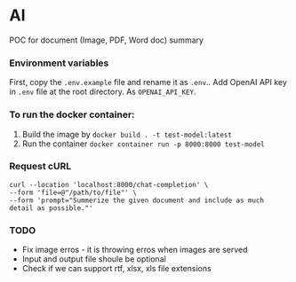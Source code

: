 # AI
POC for document (Image, PDF, Word doc) summary

### Environment variables

First, copy the `.env.example` file and rename it as `.env`..
Add OpenAI API key in `.env` file at the root directory. As `OPENAI_API_KEY`.


### To run the docker container:

1. Build the image by `docker build . -t test-model:latest`
2. Run the container `docker container run -p 8000:8000 test-model`


### Request cURL

```
curl --location 'localhost:8000/chat-completion' \
--form 'file=@"/path/to/file"' \
--form 'prompt="Summerize the given document and include as much detail as possible."'
```

### TODO
- Fix image erros - it is throwing erros when images are served
- Input and output file shoule be optional
- Check if we can support rtf, xlsx, xls file extensions
